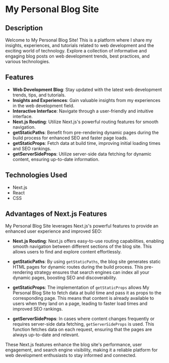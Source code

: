# My Personal Blog Site

## Description

Welcome to My Personal Blog Site! This is a platform where I share my insights, experiences, and tutorials related to web development and the exciting world of technology. Explore a collection of informative and engaging blog posts on web development trends, best practices, and various technologies.

## Features

- **Web Development Blog**: Stay updated with the latest web development trends, tips, and tutorials.
- **Insights and Experiences**: Gain valuable insights from my experiences in the web development field.
- **Interactive Interface**: Navigate through a user-friendly and intuitive interface.
- **Next.js Routing**: Utilize Next.js's powerful routing features for smooth navigation.
- **getStaticPaths**: Benefit from pre-rendering dynamic pages during the build process for enhanced SEO and faster page loads.
- **getStaticProps**: Fetch data at build time, improving initial loading times and SEO rankings.
- **getServerSideProps**: Utilize server-side data fetching for dynamic content, ensuring up-to-date information.

## Technologies Used

- Next.js
- React
- CSS

## Advantages of Next.js Features

My Personal Blog Site leverages Next.js's powerful features to provide an enhanced user experience and improved SEO:

- **Next.js Routing**: Next.js offers easy-to-use routing capabilities, enabling smooth navigation between different sections of the blog site. This allows users to find and explore content effortlessly.

- **getStaticPaths**: By using `getStaticPaths`, the blog site generates static HTML pages for dynamic routes during the build process. This pre-rendering strategy ensures that search engines can index all your dynamic pages, boosting SEO and discoverability.

- **getStaticProps**: The implementation of `getStaticProps` allows My Personal Blog Site to fetch data at build time and pass it as props to the corresponding page. This means that content is already available to users when they land on a page, leading to faster load times and improved SEO rankings.

- **getServerSideProps**: In cases where content changes frequently or requires server-side data fetching, `getServerSideProps` is used. This function fetches data on each request, ensuring that the pages are always up-to-date and relevant.

These Next.js features enhance the blog site's performance, user engagement, and search engine visibility, making it a reliable platform for web development enthusiasts to stay informed and connected.
